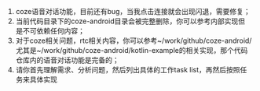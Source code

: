 1. coze语音对话功能，目前还有bug，当我点击连接就会出现闪退，需要修复；
2. 当前代码目录下的coze-android目录会被完整删除，你可以参考内部实现但是不可依赖任何内容；
3. 对于coze相关问题，rtc相关内容，你可以参考~/work/github/coze-android/尤其是~/work/github/coze-android/kotlin-example的相关实现，那个代码仓库内的语音对话功能是完备的；
4. 请你首先理解需求、分析问题，然后列出具体的工作task list，再然后按照任务来具体实现